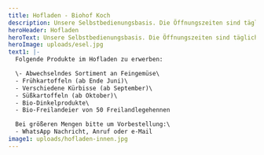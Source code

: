 ```yaml
---
title: Hofladen - Biohof Koch
description: Unsere Selbstbedienungsbasis. Die Öffnungszeiten sind täglich von 9 bis 19 Uhr.
heroHeader: Hofladen
heroText: Unsere Selbstbedienungsbasis. Die Öffnungszeiten sind täglich von 9 bis 19 Uhr.
heroImage: uploads/esel.jpg
text1: |-
  Folgende Produkte im Hofladen zu erwerben:

  \- Abwechselndes Sortiment an Feingemüse\
  - Frühkartoffeln (ab Ende Juni)\
  - Verschiedene Kürbisse (ab September)\
  - Süßkartoffeln (ab Oktober)\
  - Bio-Dinkelprodukte\
  - Bio-Freilandeier von 50 Freilandlegehennen

  Bei größeren Mengen bitte um Vorbestellung:\
  - WhatsApp Nachricht, Anruf oder e-Mail
image1: uploads/hofladen-innen.jpg
---
```

